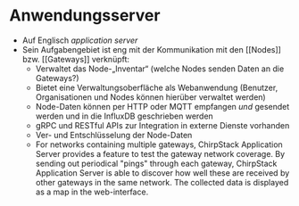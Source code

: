 # Anwendungsserver
- Auf Englisch _application server_
- Sein Aufgabengebiet ist eng mit der Kommunikation mit den [[Nodes]] bzw. [[Gateways]] verknüpft:
	- Verwaltet das Node-„Inventar“ (welche Nodes senden Daten an die Gateways?)
	- Bietet eine Verwaltungsoberfläche als Webanwendung (Benutzer, Organisationen und Nodes können hierüber verwaltet werden)
	- Node-Daten können per HTTP oder MQTT empfangen _und_ gesendet werden und in die InfluxDB geschrieben werden
	- gRPC und RESTful APIs zur Integration in externe Dienste vorhanden
	- Ver- und Entschlüsselung der Node-Daten
	- For networks containing multiple gateways, ChirpStack Application Server provides a feature to test the gateway network coverage. By sending out periodical "pings" through each gateway, ChirpStack Application Server is able to discover how well these are received by other gateways in the same network. The collected data is displayed as a map in the web-interface.